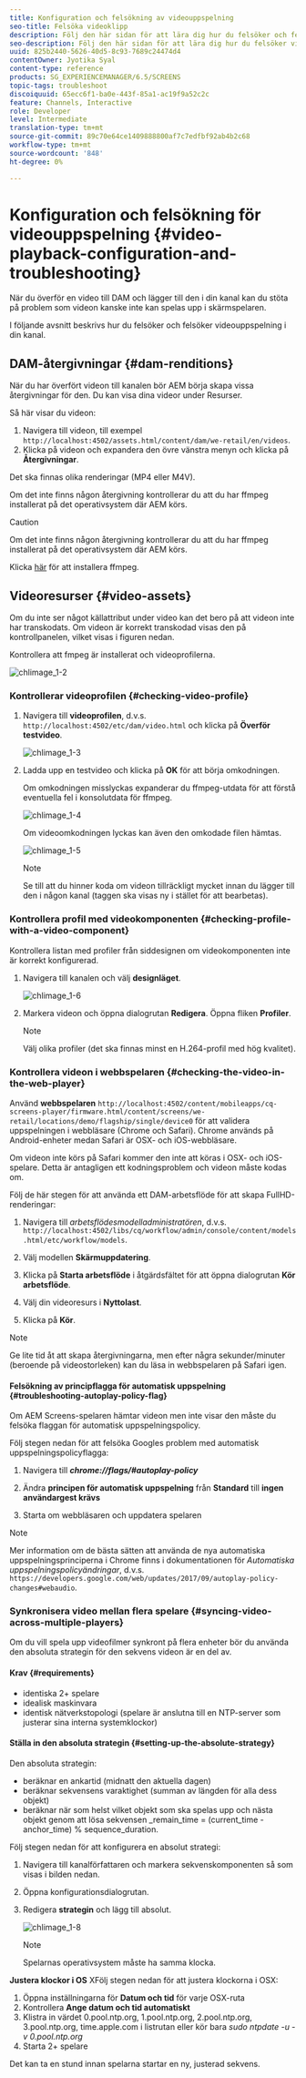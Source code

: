 ```yaml
---
title: Konfiguration och felsökning av videouppspelning
seo-title: Felsöka videoklipp
description: Följ den här sidan för att lära dig hur du felsöker och felsöker videouppspelning i din kanal.
seo-description: Följ den här sidan för att lära dig hur du felsöker videoklipp. När du överför en video till DAM och lägger till den i din kanal kan det uppstå problem som videon kanske inte kan spelas upp i skärmspelaren och i det här avsnittet beskrivs hur du felsöker och felsöker videouppspelning i din kanal.
uuid: 825b2440-5626-40d5-8c93-7689c24474d4
contentOwner: Jyotika Syal
content-type: reference
products: SG_EXPERIENCEMANAGER/6.5/SCREENS
topic-tags: troubleshoot
discoiquuid: 65ecc6f1-ba0e-443f-85a1-ac19f9a52c2c
feature: Channels, Interactive
role: Developer
level: Intermediate
translation-type: tm+mt
source-git-commit: 89c70e64ce1409888800af7c7edfbf92ab4b2c68
workflow-type: tm+mt
source-wordcount: '848'
ht-degree: 0%

---
```



# Konfiguration och felsökning för videouppspelning {#video-playback-configuration-and-troubleshooting}

När du överför en video till DAM och lägger till den i din kanal kan du stöta på problem som videon kanske inte kan spelas upp i skärmspelaren.

I följande avsnitt beskrivs hur du felsöker och felsöker videouppspelning i din kanal.

## DAM-återgivningar {#dam-renditions}

När du har överfört videon till kanalen bör AEM börja skapa vissa återgivningar för den. Du kan visa dina videor under Resurser.

Så här visar du videon:

1. Navigera till videon, till exempel `http://localhost:4502/assets.html/content/dam/we-retail/en/videos`.
1. Klicka på videon och expandera den övre vänstra menyn och klicka på **Återgivningar**.

Det ska finnas olika renderingar (MP4 eller M4V).

Om det inte finns någon återgivning kontrollerar du att du har ffmpeg installerat på det operativsystem där AEM körs.

>[!CAUTION]
>
>Om det inte finns någon återgivning kontrollerar du att du har ffmpeg installerat på det operativsystem där AEM körs.
>
>Klicka [här](https://www.ffmpeg.org/download.html) för att installera ffmpeg.

## Videoresurser {#video-assets}

Om du inte ser något källattribut under video kan det bero på att videon inte har transkodats. Om videon är korrekt transkodad visas den på kontrollpanelen, vilket visas i figuren nedan.

Kontrollera att fmpeg är installerat och videoprofilerna.

![chlimage_1-2](assets/chlimage_1-2.png)

### Kontrollerar videoprofilen {#checking-video-profile}

1. Navigera till **videoprofilen**, d.v.s. `http://localhost:4502/etc/dam/video.html` och klicka på **Överför testvideo**.

   ![chlimage_1-3](assets/chlimage_1-3.png)

1. Ladda upp en testvideo och klicka på **OK** för att börja omkodningen.

   Om omkodningen misslyckas expanderar du ffmpeg-utdata för att förstå eventuella fel i konsolutdata för ffmpeg.

   ![chlimage_1-4](assets/chlimage_1-4.png)

   Om videoomkodningen lyckas kan även den omkodade filen hämtas.

   ![chlimage_1-5](assets/chlimage_1-5.png)

   >[!NOTE]
   >
   >Se till att du hinner koda om videon tillräckligt mycket innan du lägger till den i någon kanal (taggen ska visas ny i stället för att bearbetas).

### Kontrollera profil med videokomponenten {#checking-profile-with-a-video-component}

Kontrollera listan med profiler från siddesignen om videokomponenten inte är korrekt konfigurerad.

1. Navigera till kanalen och välj **designläget**.

   ![chlimage_1-6](assets/chlimage_1-6.png)

1. Markera videon och öppna dialogrutan **Redigera**. Öppna fliken **Profiler**.

   >[!NOTE]
   >Välj olika profiler (det ska finnas minst en H.264-profil med hög kvalitet).

### Kontrollera videon i webbspelaren {#checking-the-video-in-the-web-player}

Använd **webbspelaren** `http://localhost:4502/content/mobileapps/cq-screens-player/firmware.html/content/screens/we-retail/locations/demo/flagship/single/device0` för att validera uppspelningen i webbläsare (Chrome och Safari). Chrome används på Android-enheter medan Safari är OSX- och iOS-webbläsare.

Om videon inte körs på Safari kommer den inte att köras i OSX- och iOS-spelare. Detta är antagligen ett kodningsproblem och videon måste kodas om.

Följ de här stegen för att använda ett DAM-arbetsflöde för att skapa FullHD-renderingar:

1. Navigera till *arbetsflödesmodelladministratören*, d.v.s. `http://localhost:4502/libs/cq/workflow/admin/console/content/models.html/etc/workflow/models`.
1. Välj modellen **Skärmuppdatering**.
1. Klicka på **Starta arbetsflöde** i åtgärdsfältet för att öppna dialogrutan **Kör arbetsflöde**.

1. Välj din videoresurs i **Nyttolast**.
1. Klicka på **Kör**.

>[!NOTE]
>
>Ge lite tid åt att skapa återgivningarna, men efter några sekunder/minuter (beroende på videostorleken) kan du läsa in webbspelaren på Safari igen.

#### Felsökning av principflagga för automatisk uppspelning {#troubleshooting-autoplay-policy-flag}

Om AEM Screens-spelaren hämtar videon men inte visar den måste du felsöka flaggan för automatisk uppspelningspolicy.

Följ stegen nedan för att felsöka Googles problem med automatisk uppspelningspolicyflagga:

1. Navigera till ***chrome://flags/#autoplay-policy***
1. Ändra **principen för automatisk uppspelning** från **Standard** till **ingen användargest krävs**

1. Starta om webbläsaren och uppdatera spelaren

>[!NOTE]
>
>Mer information om de bästa sätten att använda de nya automatiska uppspelningsprinciperna i Chrome finns i dokumentationen för *Automatiska uppspelningspolicyändringar*, d.v.s. `https://developers.google.com/web/updates/2017/09/autoplay-policy-changes#webaudio`.

### Synkronisera video mellan flera spelare {#syncing-video-across-multiple-players}

Om du vill spela upp videofilmer synkront på flera enheter bör du använda den absoluta strategin för den sekvens videon är en del av.

#### Krav {#requirements}

* identiska 2+ spelare
* idealisk maskinvara
* identisk nätverkstopologi (spelare är anslutna till en NTP-server som justerar sina interna systemklockor)

#### Ställa in den absoluta strategin {#setting-up-the-absolute-strategy}

Den absoluta strategin:

* beräknar en ankartid (midnatt den aktuella dagen)
* beräknar sekvensens varaktighet (summan av längden för alla dess objekt)
* beräknar när som helst vilket objekt som ska spelas upp och nästa objekt genom att lösa sekvensen _remain_time = (current_time - anchor_time) % sequence_duration.

Följ stegen nedan för att konfigurera en absolut strategi:

1. Navigera till kanalförfattaren och markera sekvenskomponenten så som visas i bilden nedan.
1. Öppna konfigurationsdialogrutan.
1. Redigera **strategin** och lägg till absolut.

   ![chlimage_1-8](assets/chlimage_1-8.png)

   >[!NOTE]
   >Spelarnas operativsystem måste ha samma klocka.

**Justera klockor i OS** XFölj stegen nedan för att justera klockorna i OSX:

1. Öppna inställningarna för **Datum och tid** för varje OSX-ruta
1. Kontrollera **Ange datum och tid automatiskt**
1. Klistra in värdet 0.pool.ntp.org, 1.pool.ntp.org, 2.pool.ntp.org, 3.pool.ntp.org, time.apple.com i listrutan eller kör bara *sudo ntpdate -u -v 0.pool.ntp.org*
1. Starta 2+ spelare

Det kan ta en stund innan spelarna startar en ny, justerad sekvens.

